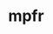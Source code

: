 ---
title: "mpfr"
layout: cache
categories: [package, develop]
meta: {"versions": ["3.1.6", "4.1.0", "4.2.0"], "compilers": ["gcc@=11.1.0", "gcc@=11.3.0", "gcc@=12.3.0", "gcc@=7.3.1", "gcc@=7.5.0"], "oss": ["amzn2", "ubuntu18.04", "ubuntu20.04", "ubuntu22.04"], "platforms": ["linux"], "targets": ["aarch64", "icelake", "neoverse_n1", "ppc64le", "skylake_avx512", "x86_64", "x86_64_v3"], "stacks": ["aws-ahug", "aws-ahug-aarch64", "aws-isc", "aws-isc-aarch64", "data-vis-sdk", "e4s", "e4s-power", "radiuss", "root", "tutorial"], "num_specs": 53, "num_specs_by_stack": {"aws-isc-aarch64": 16, "root": 53, "aws-ahug-aarch64": 16, "aws-isc": 2, "aws-ahug": 2, "tutorial": 25, "radiuss": 11, "e4s-power": 3, "e4s": 2, "data-vis-sdk": 2}}
spec_details: [{"hash": "zp76ahhpt5eutlsbanraq3xtas2rcwjk", "compiler": "gcc@=7.3.1", "versions": ["4.2.0"], "os": "amzn2", "platform": "linux", "target": "aarch64", "variants": ["build_system=autotools", "libs=shared,static"], "stacks": ["aws-isc-aarch64", "root", "aws-ahug-aarch64"], "size": "-", "tarball": "https://binaries.spack.io/develop/build_cache/linux-amzn2-aarch64/gcc-7.3.1/mpfr-4.2.0/linux-amzn2-aarch64-gcc-7.3.1-mpfr-4.2.0-zp76ahhpt5eutlsbanraq3xtas2rcwjk.spack"}, {"hash": "t26cw3hosd24w4kczmncma2eyrqow7tu", "compiler": "gcc@=7.3.1", "versions": ["4.2.0"], "os": "amzn2", "platform": "linux", "target": "aarch64", "variants": ["build_system=autotools", "libs=shared,static"], "stacks": ["aws-isc-aarch64", "root", "aws-ahug-aarch64"], "size": "-", "tarball": "https://binaries.spack.io/develop/build_cache/linux-amzn2-aarch64/gcc-7.3.1/mpfr-4.2.0/linux-amzn2-aarch64-gcc-7.3.1-mpfr-4.2.0-t26cw3hosd24w4kczmncma2eyrqow7tu.spack"}, {"hash": "2jceyyhcxi55kd57rs5t3b4ga7i6mx7m", "compiler": "gcc@=7.3.1", "versions": ["4.2.0"], "os": "amzn2", "platform": "linux", "target": "aarch64", "variants": ["build_system=autotools", "libs=shared,static"], "stacks": ["aws-isc-aarch64", "root", "aws-ahug-aarch64"], "size": "-", "tarball": "https://binaries.spack.io/develop/build_cache/linux-amzn2-aarch64/gcc-7.3.1/mpfr-4.2.0/linux-amzn2-aarch64-gcc-7.3.1-mpfr-4.2.0-2jceyyhcxi55kd57rs5t3b4ga7i6mx7m.spack"}, {"hash": "2u5yvsyegzmbra2qtzy5egt26jjyuvcg", "compiler": "gcc@=7.3.1", "versions": ["4.2.0"], "os": "amzn2", "platform": "linux", "target": "aarch64", "variants": ["build_system=autotools", "libs=shared,static"], "stacks": ["aws-isc-aarch64", "root", "aws-ahug-aarch64"], "size": "-", "tarball": "https://binaries.spack.io/develop/build_cache/linux-amzn2-aarch64/gcc-7.3.1/mpfr-4.2.0/linux-amzn2-aarch64-gcc-7.3.1-mpfr-4.2.0-2u5yvsyegzmbra2qtzy5egt26jjyuvcg.spack"}, {"hash": "xipklyrvpowb4ntbrjmifkr4f4eyp5vx", "compiler": "gcc@=7.3.1", "versions": ["4.2.0"], "os": "amzn2", "platform": "linux", "target": "aarch64", "variants": ["build_system=autotools", "libs=shared,static"], "stacks": ["aws-isc-aarch64", "root", "aws-ahug-aarch64"], "size": "-", "tarball": "https://binaries.spack.io/develop/build_cache/linux-amzn2-aarch64/gcc-7.3.1/mpfr-4.2.0/linux-amzn2-aarch64-gcc-7.3.1-mpfr-4.2.0-xipklyrvpowb4ntbrjmifkr4f4eyp5vx.spack"}, {"hash": "7yz5ynx4ifqvpmofn7g7cqeovlhyfsti", "compiler": "gcc@=7.3.1", "versions": ["4.2.0"], "os": "amzn2", "platform": "linux", "target": "aarch64", "variants": ["build_system=autotools", "libs=shared,static"], "stacks": ["aws-isc-aarch64", "root", "aws-ahug-aarch64"], "size": "-", "tarball": "https://binaries.spack.io/develop/build_cache/linux-amzn2-aarch64/gcc-7.3.1/mpfr-4.2.0/linux-amzn2-aarch64-gcc-7.3.1-mpfr-4.2.0-7yz5ynx4ifqvpmofn7g7cqeovlhyfsti.spack"}, {"hash": "4q7n64sh7xikomevpmru3qu6hw77zupp", "compiler": "gcc@=7.3.1", "versions": ["4.2.0"], "os": "amzn2", "platform": "linux", "target": "aarch64", "variants": ["build_system=autotools", "libs=shared,static"], "stacks": ["aws-isc-aarch64", "root", "aws-ahug-aarch64"], "size": "-", "tarball": "https://binaries.spack.io/develop/build_cache/linux-amzn2-aarch64/gcc-7.3.1/mpfr-4.2.0/linux-amzn2-aarch64-gcc-7.3.1-mpfr-4.2.0-4q7n64sh7xikomevpmru3qu6hw77zupp.spack"}, {"hash": "526rfknjtf6tgbzhhm3xuemdiq7d3jyv", "compiler": "gcc@=7.3.1", "versions": ["4.2.0"], "os": "amzn2", "platform": "linux", "target": "aarch64", "variants": ["build_system=autotools", "libs=shared,static"], "stacks": ["aws-isc-aarch64", "root", "aws-ahug-aarch64"], "size": "-", "tarball": "https://binaries.spack.io/develop/build_cache/linux-amzn2-aarch64/gcc-7.3.1/mpfr-4.2.0/linux-amzn2-aarch64-gcc-7.3.1-mpfr-4.2.0-526rfknjtf6tgbzhhm3xuemdiq7d3jyv.spack"}, {"hash": "3ynxegvv4cum5e2yrka6bflc6zj2pkbo", "compiler": "gcc@=12.3.0", "versions": ["4.2.0"], "os": "amzn2", "platform": "linux", "target": "icelake", "variants": ["build_system=autotools", "libs=shared,static"], "stacks": ["root"], "size": "-", "tarball": "https://binaries.spack.io/develop/build_cache/linux-amzn2-icelake/gcc-12.3.0/mpfr-4.2.0/linux-amzn2-icelake-gcc-12.3.0-mpfr-4.2.0-3ynxegvv4cum5e2yrka6bflc6zj2pkbo.spack"}, {"hash": "mn25nzxs4evotqm6ckorw36kfi34xuth", "compiler": "gcc@=12.3.0", "versions": ["4.2.0"], "os": "amzn2", "platform": "linux", "target": "icelake", "variants": ["build_system=autotools", "libs=shared,static"], "stacks": ["root"], "size": "-", "tarball": "https://binaries.spack.io/develop/build_cache/linux-amzn2-icelake/gcc-12.3.0/mpfr-4.2.0/linux-amzn2-icelake-gcc-12.3.0-mpfr-4.2.0-mn25nzxs4evotqm6ckorw36kfi34xuth.spack"}, {"hash": "y3w2vvlzkvj4vl5lgkwkp65otctgy25y", "compiler": "gcc@=7.3.1", "versions": ["4.2.0"], "os": "amzn2", "platform": "linux", "target": "neoverse_n1", "variants": ["build_system=autotools", "libs=shared,static"], "stacks": ["aws-isc-aarch64", "root", "aws-ahug-aarch64"], "size": "-", "tarball": "https://binaries.spack.io/develop/build_cache/linux-amzn2-neoverse_n1/gcc-7.3.1/mpfr-4.2.0/linux-amzn2-neoverse_n1-gcc-7.3.1-mpfr-4.2.0-y3w2vvlzkvj4vl5lgkwkp65otctgy25y.spack"}, {"hash": "4xh3ztv3wk27f34x4ndawgempsgkky5r", "compiler": "gcc@=7.3.1", "versions": ["4.2.0"], "os": "amzn2", "platform": "linux", "target": "neoverse_n1", "variants": ["build_system=autotools", "libs=shared,static"], "stacks": ["aws-isc-aarch64", "root", "aws-ahug-aarch64"], "size": "-", "tarball": "https://binaries.spack.io/develop/build_cache/linux-amzn2-neoverse_n1/gcc-7.3.1/mpfr-4.2.0/linux-amzn2-neoverse_n1-gcc-7.3.1-mpfr-4.2.0-4xh3ztv3wk27f34x4ndawgempsgkky5r.spack"}, {"hash": "lncccatd4sbx3pdkwtnad6mowpayekpi", "compiler": "gcc@=7.3.1", "versions": ["4.2.0"], "os": "amzn2", "platform": "linux", "target": "neoverse_n1", "variants": ["build_system=autotools", "libs=shared,static"], "stacks": ["aws-isc-aarch64", "root", "aws-ahug-aarch64"], "size": "-", "tarball": "https://binaries.spack.io/develop/build_cache/linux-amzn2-neoverse_n1/gcc-7.3.1/mpfr-4.2.0/linux-amzn2-neoverse_n1-gcc-7.3.1-mpfr-4.2.0-lncccatd4sbx3pdkwtnad6mowpayekpi.spack"}, {"hash": "yveep4tuueiopvyqbtoskg4qmon7rtmf", "compiler": "gcc@=7.3.1", "versions": ["4.2.0"], "os": "amzn2", "platform": "linux", "target": "neoverse_n1", "variants": ["build_system=autotools", "libs=shared,static"], "stacks": ["aws-isc-aarch64", "root", "aws-ahug-aarch64"], "size": "-", "tarball": "https://binaries.spack.io/develop/build_cache/linux-amzn2-neoverse_n1/gcc-7.3.1/mpfr-4.2.0/linux-amzn2-neoverse_n1-gcc-7.3.1-mpfr-4.2.0-yveep4tuueiopvyqbtoskg4qmon7rtmf.spack"}, {"hash": "6b6g2fkgdr536hned7mp2vuxjk5estbs", "compiler": "gcc@=7.3.1", "versions": ["4.2.0"], "os": "amzn2", "platform": "linux", "target": "neoverse_n1", "variants": ["build_system=autotools", "libs=shared,static"], "stacks": ["aws-isc-aarch64", "root", "aws-ahug-aarch64"], "size": "-", "tarball": "https://binaries.spack.io/develop/build_cache/linux-amzn2-neoverse_n1/gcc-7.3.1/mpfr-4.2.0/linux-amzn2-neoverse_n1-gcc-7.3.1-mpfr-4.2.0-6b6g2fkgdr536hned7mp2vuxjk5estbs.spack"}, {"hash": "uiuubifxv77az5tv3ixpli5dnpmdiaxx", "compiler": "gcc@=7.3.1", "versions": ["4.2.0"], "os": "amzn2", "platform": "linux", "target": "neoverse_n1", "variants": ["build_system=autotools", "libs=shared,static"], "stacks": ["aws-isc-aarch64", "root", "aws-ahug-aarch64"], "size": "-", "tarball": "https://binaries.spack.io/develop/build_cache/linux-amzn2-neoverse_n1/gcc-7.3.1/mpfr-4.2.0/linux-amzn2-neoverse_n1-gcc-7.3.1-mpfr-4.2.0-uiuubifxv77az5tv3ixpli5dnpmdiaxx.spack"}, {"hash": "5dteemoo3bz5ezausfhbvzrgid37o54t", "compiler": "gcc@=7.3.1", "versions": ["4.2.0"], "os": "amzn2", "platform": "linux", "target": "neoverse_n1", "variants": ["build_system=autotools", "libs=shared,static"], "stacks": ["aws-isc-aarch64", "root", "aws-ahug-aarch64"], "size": "-", "tarball": "https://binaries.spack.io/develop/build_cache/linux-amzn2-neoverse_n1/gcc-7.3.1/mpfr-4.2.0/linux-amzn2-neoverse_n1-gcc-7.3.1-mpfr-4.2.0-5dteemoo3bz5ezausfhbvzrgid37o54t.spack"}, {"hash": "uzcuplw6vtkqywebuhp3dhjb2bcrgmod", "compiler": "gcc@=7.3.1", "versions": ["4.2.0"], "os": "amzn2", "platform": "linux", "target": "neoverse_n1", "variants": ["build_system=autotools", "libs=shared,static"], "stacks": ["aws-isc-aarch64", "root", "aws-ahug-aarch64"], "size": "-", "tarball": "https://binaries.spack.io/develop/build_cache/linux-amzn2-neoverse_n1/gcc-7.3.1/mpfr-4.2.0/linux-amzn2-neoverse_n1-gcc-7.3.1-mpfr-4.2.0-uzcuplw6vtkqywebuhp3dhjb2bcrgmod.spack"}, {"hash": "arnhkcro7lx73lximdvti5hmfuiactww", "compiler": "gcc@=12.3.0", "versions": ["4.2.0"], "os": "amzn2", "platform": "linux", "target": "skylake_avx512", "variants": ["build_system=autotools", "libs=shared,static"], "stacks": ["root"], "size": "-", "tarball": "https://binaries.spack.io/develop/build_cache/linux-amzn2-skylake_avx512/gcc-12.3.0/mpfr-4.2.0/linux-amzn2-skylake_avx512-gcc-12.3.0-mpfr-4.2.0-arnhkcro7lx73lximdvti5hmfuiactww.spack"}, {"hash": "fihixinknmk65wiwqcavbxdhskynwrkw", "compiler": "gcc@=7.3.1", "versions": ["4.2.0"], "os": "amzn2", "platform": "linux", "target": "x86_64_v3", "variants": ["build_system=autotools", "libs=shared,static"], "stacks": ["aws-isc", "root", "aws-ahug"], "size": "-", "tarball": "https://binaries.spack.io/develop/build_cache/linux-amzn2-x86_64_v3/gcc-7.3.1/mpfr-4.2.0/linux-amzn2-x86_64_v3-gcc-7.3.1-mpfr-4.2.0-fihixinknmk65wiwqcavbxdhskynwrkw.spack"}, {"hash": "h2xajkfcdss7bv3t65nzx3hy6xxmuaq3", "compiler": "gcc@=7.3.1", "versions": ["4.2.0"], "os": "amzn2", "platform": "linux", "target": "x86_64_v3", "variants": ["build_system=autotools", "libs=shared,static"], "stacks": ["aws-isc", "root", "aws-ahug"], "size": "-", "tarball": "https://binaries.spack.io/develop/build_cache/linux-amzn2-x86_64_v3/gcc-7.3.1/mpfr-4.2.0/linux-amzn2-x86_64_v3-gcc-7.3.1-mpfr-4.2.0-h2xajkfcdss7bv3t65nzx3hy6xxmuaq3.spack"}, {"hash": "rqkpnipr5g7tozdeu5jgjbjdxpgykj6t", "compiler": "gcc@=7.5.0", "versions": ["3.1.6"], "os": "ubuntu18.04", "platform": "linux", "target": "x86_64", "variants": ["libs=shared,static", "patches=7a6dd71"], "stacks": ["tutorial", "root"], "size": "-", "tarball": "https://binaries.spack.io/develop/build_cache/linux-ubuntu18.04-x86_64/gcc-7.5.0/mpfr-3.1.6/linux-ubuntu18.04-x86_64-gcc-7.5.0-mpfr-3.1.6-rqkpnipr5g7tozdeu5jgjbjdxpgykj6t.spack"}, {"hash": "jmje57msvlw7knkbv6jnav3heujvyyef", "compiler": "gcc@=7.5.0", "versions": ["4.1.0"], "os": "ubuntu18.04", "platform": "linux", "target": "x86_64", "variants": ["build_system=autotools", "libs=shared,static"], "stacks": ["tutorial", "radiuss", "root"], "size": "-", "tarball": "https://binaries.spack.io/develop/build_cache/linux-ubuntu18.04-x86_64/gcc-7.5.0/mpfr-4.1.0/linux-ubuntu18.04-x86_64-gcc-7.5.0-mpfr-4.1.0-jmje57msvlw7knkbv6jnav3heujvyyef.spack"}, {"hash": "cn6d3rgj7zptl5lg3gdr6ofgifvpro4q", "compiler": "gcc@=7.5.0", "versions": ["4.1.0"], "os": "ubuntu18.04", "platform": "linux", "target": "x86_64", "variants": ["libs=shared,static"], "stacks": ["tutorial", "radiuss", "root"], "size": "-", "tarball": "https://binaries.spack.io/develop/build_cache/linux-ubuntu18.04-x86_64/gcc-7.5.0/mpfr-4.1.0/linux-ubuntu18.04-x86_64-gcc-7.5.0-mpfr-4.1.0-cn6d3rgj7zptl5lg3gdr6ofgifvpro4q.spack"}, {"hash": "6znt4rf5dobhweinjxolj3iaqay5guvj", "compiler": "gcc@=7.5.0", "versions": ["3.1.6"], "os": "ubuntu18.04", "platform": "linux", "target": "x86_64", "variants": ["build_system=autotools", "libs=shared,static", "patches=7a6dd71"], "stacks": ["tutorial", "root"], "size": "-", "tarball": "https://binaries.spack.io/develop/build_cache/linux-ubuntu18.04-x86_64/gcc-7.5.0/mpfr-3.1.6/linux-ubuntu18.04-x86_64-gcc-7.5.0-mpfr-3.1.6-6znt4rf5dobhweinjxolj3iaqay5guvj.spack"}, {"hash": "jzatjpfhpsii4d4gd7yw4i2doc6iffo3", "compiler": "gcc@=7.5.0", "versions": ["3.1.6"], "os": "ubuntu18.04", "platform": "linux", "target": "x86_64", "variants": ["build_system=autotools", "libs=shared,static", "patches=7a6dd71"], "stacks": ["tutorial", "root"], "size": "-", "tarball": "https://binaries.spack.io/develop/build_cache/linux-ubuntu18.04-x86_64/gcc-7.5.0/mpfr-3.1.6/linux-ubuntu18.04-x86_64-gcc-7.5.0-mpfr-3.1.6-jzatjpfhpsii4d4gd7yw4i2doc6iffo3.spack"}, {"hash": "tu5fdxnbnbilaz7gxry2taq4e3tqezd7", "compiler": "gcc@=7.5.0", "versions": ["3.1.6"], "os": "ubuntu18.04", "platform": "linux", "target": "x86_64", "variants": ["libs=shared,static", "patches=7a6dd71"], "stacks": ["tutorial", "root"], "size": "-", "tarball": "https://binaries.spack.io/develop/build_cache/linux-ubuntu18.04-x86_64/gcc-7.5.0/mpfr-3.1.6/linux-ubuntu18.04-x86_64-gcc-7.5.0-mpfr-3.1.6-tu5fdxnbnbilaz7gxry2taq4e3tqezd7.spack"}, {"hash": "dyvtl57ehokiioabvnbgl5cx5n6ufbhz", "compiler": "gcc@=7.5.0", "versions": ["3.1.6"], "os": "ubuntu18.04", "platform": "linux", "target": "x86_64", "variants": ["libs=shared,static", "patches=7a6dd71"], "stacks": ["tutorial", "root"], "size": "-", "tarball": "https://binaries.spack.io/develop/build_cache/linux-ubuntu18.04-x86_64/gcc-7.5.0/mpfr-3.1.6/linux-ubuntu18.04-x86_64-gcc-7.5.0-mpfr-3.1.6-dyvtl57ehokiioabvnbgl5cx5n6ufbhz.spack"}, {"hash": "o7wplxnu4ok2wjvj3gsdvk6u5utzetkt", "compiler": "gcc@=7.5.0", "versions": ["3.1.6"], "os": "ubuntu18.04", "platform": "linux", "target": "x86_64", "variants": ["build_system=autotools", "libs=shared,static", "patches=7a6dd71"], "stacks": ["tutorial", "root"], "size": "-", "tarball": "https://binaries.spack.io/develop/build_cache/linux-ubuntu18.04-x86_64/gcc-7.5.0/mpfr-3.1.6/linux-ubuntu18.04-x86_64-gcc-7.5.0-mpfr-3.1.6-o7wplxnu4ok2wjvj3gsdvk6u5utzetkt.spack"}, {"hash": "3elehew54oscess42p3oy25hjk4pxyal", "compiler": "gcc@=7.5.0", "versions": ["4.1.0"], "os": "ubuntu18.04", "platform": "linux", "target": "x86_64", "variants": ["build_system=autotools", "libs=shared,static"], "stacks": ["tutorial", "radiuss", "root"], "size": "-", "tarball": "https://binaries.spack.io/develop/build_cache/linux-ubuntu18.04-x86_64/gcc-7.5.0/mpfr-4.1.0/linux-ubuntu18.04-x86_64-gcc-7.5.0-mpfr-4.1.0-3elehew54oscess42p3oy25hjk4pxyal.spack"}, {"hash": "lvmi7fbrny7jkmttm5rvk6iytvod6ewh", "compiler": "gcc@=7.5.0", "versions": ["3.1.6"], "os": "ubuntu18.04", "platform": "linux", "target": "x86_64", "variants": ["libs=shared,static", "patches=7a6dd71"], "stacks": ["tutorial", "root"], "size": "-", "tarball": "https://binaries.spack.io/develop/build_cache/linux-ubuntu18.04-x86_64/gcc-7.5.0/mpfr-3.1.6/linux-ubuntu18.04-x86_64-gcc-7.5.0-mpfr-3.1.6-lvmi7fbrny7jkmttm5rvk6iytvod6ewh.spack"}, {"hash": "vmql5cb4vcdkgkonkqgzdkryyb5dy7jl", "compiler": "gcc@=7.5.0", "versions": ["3.1.6"], "os": "ubuntu18.04", "platform": "linux", "target": "x86_64", "variants": ["libs=shared,static", "patches=7a6dd71"], "stacks": ["tutorial", "root"], "size": "-", "tarball": "https://binaries.spack.io/develop/build_cache/linux-ubuntu18.04-x86_64/gcc-7.5.0/mpfr-3.1.6/linux-ubuntu18.04-x86_64-gcc-7.5.0-mpfr-3.1.6-vmql5cb4vcdkgkonkqgzdkryyb5dy7jl.spack"}, {"hash": "cunt5yiszeeoz464z2mcowrui4fc5myh", "compiler": "gcc@=7.5.0", "versions": ["3.1.6"], "os": "ubuntu18.04", "platform": "linux", "target": "x86_64", "variants": ["libs=shared,static", "patches=7a6dd71"], "stacks": ["tutorial", "root"], "size": "-", "tarball": "https://binaries.spack.io/develop/build_cache/linux-ubuntu18.04-x86_64/gcc-7.5.0/mpfr-3.1.6/linux-ubuntu18.04-x86_64-gcc-7.5.0-mpfr-3.1.6-cunt5yiszeeoz464z2mcowrui4fc5myh.spack"}, {"hash": "uo6wxvcdxxum3rwibfdgaagjukgyd2ll", "compiler": "gcc@=7.5.0", "versions": ["4.1.0"], "os": "ubuntu18.04", "platform": "linux", "target": "x86_64", "variants": ["build_system=autotools", "libs=shared,static"], "stacks": ["tutorial", "radiuss", "root"], "size": "-", "tarball": "https://binaries.spack.io/develop/build_cache/linux-ubuntu18.04-x86_64/gcc-7.5.0/mpfr-4.1.0/linux-ubuntu18.04-x86_64-gcc-7.5.0-mpfr-4.1.0-uo6wxvcdxxum3rwibfdgaagjukgyd2ll.spack"}, {"hash": "wma525govmizvi66v7npho5zglalyz66", "compiler": "gcc@=7.5.0", "versions": ["4.1.0"], "os": "ubuntu18.04", "platform": "linux", "target": "x86_64", "variants": ["libs=shared,static"], "stacks": ["tutorial", "radiuss", "root"], "size": "-", "tarball": "https://binaries.spack.io/develop/build_cache/linux-ubuntu18.04-x86_64/gcc-7.5.0/mpfr-4.1.0/linux-ubuntu18.04-x86_64-gcc-7.5.0-mpfr-4.1.0-wma525govmizvi66v7npho5zglalyz66.spack"}, {"hash": "xuyorpewx4nugqdpjpfmv6pddsezai7o", "compiler": "gcc@=7.5.0", "versions": ["4.2.0"], "os": "ubuntu18.04", "platform": "linux", "target": "x86_64", "variants": ["build_system=autotools", "libs=shared,static"], "stacks": ["tutorial", "radiuss", "root"], "size": "-", "tarball": "https://binaries.spack.io/develop/build_cache/linux-ubuntu18.04-x86_64/gcc-7.5.0/mpfr-4.2.0/linux-ubuntu18.04-x86_64-gcc-7.5.0-mpfr-4.2.0-xuyorpewx4nugqdpjpfmv6pddsezai7o.spack"}, {"hash": "f23fygiftjkutsmw5qcoan7ewyq2jddd", "compiler": "gcc@=7.5.0", "versions": ["4.2.0"], "os": "ubuntu18.04", "platform": "linux", "target": "x86_64_v3", "variants": ["build_system=autotools", "libs=shared,static"], "stacks": ["tutorial", "radiuss", "root"], "size": "-", "tarball": "https://binaries.spack.io/develop/build_cache/linux-ubuntu18.04-x86_64_v3/gcc-7.5.0/mpfr-4.2.0/linux-ubuntu18.04-x86_64_v3-gcc-7.5.0-mpfr-4.2.0-f23fygiftjkutsmw5qcoan7ewyq2jddd.spack"}, {"hash": "qg2bvixsrq76ruhuzlu2myqvawp4nege", "compiler": "gcc@=7.5.0", "versions": ["3.1.6"], "os": "ubuntu18.04", "platform": "linux", "target": "x86_64_v3", "variants": ["build_system=autotools", "libs=shared,static", "patches=7a6dd71"], "stacks": ["tutorial", "root"], "size": "-", "tarball": "https://binaries.spack.io/develop/build_cache/linux-ubuntu18.04-x86_64_v3/gcc-7.5.0/mpfr-3.1.6/linux-ubuntu18.04-x86_64_v3-gcc-7.5.0-mpfr-3.1.6-qg2bvixsrq76ruhuzlu2myqvawp4nege.spack"}, {"hash": "zamxalf4qbf6hx5ftxnkagfqaswfnovx", "compiler": "gcc@=7.5.0", "versions": ["3.1.6"], "os": "ubuntu18.04", "platform": "linux", "target": "x86_64_v3", "variants": ["build_system=autotools", "libs=shared,static", "patches=7a6dd71"], "stacks": ["tutorial", "root"], "size": "-", "tarball": "https://binaries.spack.io/develop/build_cache/linux-ubuntu18.04-x86_64_v3/gcc-7.5.0/mpfr-3.1.6/linux-ubuntu18.04-x86_64_v3-gcc-7.5.0-mpfr-3.1.6-zamxalf4qbf6hx5ftxnkagfqaswfnovx.spack"}, {"hash": "t7emkxe4lh6lqcmlgurs667ob7khv4i3", "compiler": "gcc@=7.5.0", "versions": ["4.2.0"], "os": "ubuntu18.04", "platform": "linux", "target": "x86_64_v3", "variants": ["build_system=autotools", "libs=shared,static"], "stacks": ["tutorial", "radiuss", "root"], "size": "-", "tarball": "https://binaries.spack.io/develop/build_cache/linux-ubuntu18.04-x86_64_v3/gcc-7.5.0/mpfr-4.2.0/linux-ubuntu18.04-x86_64_v3-gcc-7.5.0-mpfr-4.2.0-t7emkxe4lh6lqcmlgurs667ob7khv4i3.spack"}, {"hash": "wzl47wwok7i5cy6tfhibs52wijecv6gs", "compiler": "gcc@=7.5.0", "versions": ["3.1.6"], "os": "ubuntu18.04", "platform": "linux", "target": "x86_64_v3", "variants": ["build_system=autotools", "libs=shared,static", "patches=7a6dd71"], "stacks": ["tutorial", "root"], "size": "-", "tarball": "https://binaries.spack.io/develop/build_cache/linux-ubuntu18.04-x86_64_v3/gcc-7.5.0/mpfr-3.1.6/linux-ubuntu18.04-x86_64_v3-gcc-7.5.0-mpfr-3.1.6-wzl47wwok7i5cy6tfhibs52wijecv6gs.spack"}, {"hash": "5mavpxptotkijkaxdkpr7altchjwcg4d", "compiler": "gcc@=7.5.0", "versions": ["3.1.6"], "os": "ubuntu18.04", "platform": "linux", "target": "x86_64_v3", "variants": ["build_system=autotools", "libs=shared,static", "patches=7a6dd71"], "stacks": ["tutorial", "root"], "size": "-", "tarball": "https://binaries.spack.io/develop/build_cache/linux-ubuntu18.04-x86_64_v3/gcc-7.5.0/mpfr-3.1.6/linux-ubuntu18.04-x86_64_v3-gcc-7.5.0-mpfr-3.1.6-5mavpxptotkijkaxdkpr7altchjwcg4d.spack"}, {"hash": "ybmk657r4lmc3go3tt5fcrmwdbm3ijdg", "compiler": "gcc@=7.5.0", "versions": ["4.2.0"], "os": "ubuntu18.04", "platform": "linux", "target": "x86_64_v3", "variants": ["build_system=autotools", "libs=shared,static"], "stacks": ["tutorial", "radiuss", "root"], "size": "-", "tarball": "https://binaries.spack.io/develop/build_cache/linux-ubuntu18.04-x86_64_v3/gcc-7.5.0/mpfr-4.2.0/linux-ubuntu18.04-x86_64_v3-gcc-7.5.0-mpfr-4.2.0-ybmk657r4lmc3go3tt5fcrmwdbm3ijdg.spack"}, {"hash": "ktpsbzxrdslm4scyjncthta2wh6kwtrm", "compiler": "gcc@=7.5.0", "versions": ["4.2.0"], "os": "ubuntu18.04", "platform": "linux", "target": "x86_64_v3", "variants": ["build_system=autotools", "libs=shared,static"], "stacks": ["tutorial", "radiuss", "root"], "size": "-", "tarball": "https://binaries.spack.io/develop/build_cache/linux-ubuntu18.04-x86_64_v3/gcc-7.5.0/mpfr-4.2.0/linux-ubuntu18.04-x86_64_v3-gcc-7.5.0-mpfr-4.2.0-ktpsbzxrdslm4scyjncthta2wh6kwtrm.spack"}, {"hash": "a3sgotownhkiwlgdp5rl5rfmmydgruwe", "compiler": "gcc@=7.5.0", "versions": ["4.2.0"], "os": "ubuntu18.04", "platform": "linux", "target": "x86_64_v3", "variants": ["build_system=autotools", "libs=shared,static"], "stacks": ["tutorial", "radiuss", "root"], "size": "-", "tarball": "https://binaries.spack.io/develop/build_cache/linux-ubuntu18.04-x86_64_v3/gcc-7.5.0/mpfr-4.2.0/linux-ubuntu18.04-x86_64_v3-gcc-7.5.0-mpfr-4.2.0-a3sgotownhkiwlgdp5rl5rfmmydgruwe.spack"}, {"hash": "43atlsycydz5adhukywylqjjtquuitdy", "compiler": "gcc@=11.1.0", "versions": ["4.2.0"], "os": "ubuntu20.04", "platform": "linux", "target": "ppc64le", "variants": ["build_system=autotools", "libs=shared,static"], "stacks": ["root", "e4s-power"], "size": "-", "tarball": "https://binaries.spack.io/develop/build_cache/linux-ubuntu20.04-ppc64le/gcc-11.1.0/mpfr-4.2.0/linux-ubuntu20.04-ppc64le-gcc-11.1.0-mpfr-4.2.0-43atlsycydz5adhukywylqjjtquuitdy.spack"}, {"hash": "m2uvkmhuszb24tuyrttrai5nmctiwvzw", "compiler": "gcc@=11.1.0", "versions": ["4.2.0"], "os": "ubuntu20.04", "platform": "linux", "target": "ppc64le", "variants": ["build_system=autotools", "libs=shared,static"], "stacks": ["root", "e4s-power"], "size": "-", "tarball": "https://binaries.spack.io/develop/build_cache/linux-ubuntu20.04-ppc64le/gcc-11.1.0/mpfr-4.2.0/linux-ubuntu20.04-ppc64le-gcc-11.1.0-mpfr-4.2.0-m2uvkmhuszb24tuyrttrai5nmctiwvzw.spack"}, {"hash": "fe6bvwsrlzrn3d576l6y6lwfak7vorl7", "compiler": "gcc@=11.1.0", "versions": ["4.2.0"], "os": "ubuntu20.04", "platform": "linux", "target": "ppc64le", "variants": ["build_system=autotools", "libs=shared,static"], "stacks": ["root", "e4s-power"], "size": "-", "tarball": "https://binaries.spack.io/develop/build_cache/linux-ubuntu20.04-ppc64le/gcc-11.1.0/mpfr-4.2.0/linux-ubuntu20.04-ppc64le-gcc-11.1.0-mpfr-4.2.0-fe6bvwsrlzrn3d576l6y6lwfak7vorl7.spack"}, {"hash": "qn5idcpdc3zlbwsladt64xveujlfqwzd", "compiler": "gcc@=11.1.0", "versions": ["4.2.0"], "os": "ubuntu20.04", "platform": "linux", "target": "x86_64_v3", "variants": ["build_system=autotools", "libs=shared,static"], "stacks": ["e4s", "root"], "size": "-", "tarball": "https://binaries.spack.io/develop/build_cache/linux-ubuntu20.04-x86_64_v3/gcc-11.1.0/mpfr-4.2.0/linux-ubuntu20.04-x86_64_v3-gcc-11.1.0-mpfr-4.2.0-qn5idcpdc3zlbwsladt64xveujlfqwzd.spack"}, {"hash": "vo5cpwordivqkwratke2zpdha7obnfzu", "compiler": "gcc@=11.1.0", "versions": ["4.2.0"], "os": "ubuntu20.04", "platform": "linux", "target": "x86_64_v3", "variants": ["build_system=autotools", "libs=shared,static"], "stacks": ["e4s", "root"], "size": "-", "tarball": "https://binaries.spack.io/develop/build_cache/linux-ubuntu20.04-x86_64_v3/gcc-11.1.0/mpfr-4.2.0/linux-ubuntu20.04-x86_64_v3-gcc-11.1.0-mpfr-4.2.0-vo5cpwordivqkwratke2zpdha7obnfzu.spack"}, {"hash": "2gjcf7cfslnuijj2dbwxbk6pitjgwave", "compiler": "gcc@=11.1.0", "versions": ["4.2.0"], "os": "ubuntu20.04", "platform": "linux", "target": "x86_64_v3", "variants": ["build_system=autotools", "libs=shared,static"], "stacks": ["root", "data-vis-sdk"], "size": "-", "tarball": "https://binaries.spack.io/develop/build_cache/linux-ubuntu20.04-x86_64_v3/gcc-11.1.0/mpfr-4.2.0/linux-ubuntu20.04-x86_64_v3-gcc-11.1.0-mpfr-4.2.0-2gjcf7cfslnuijj2dbwxbk6pitjgwave.spack"}, {"hash": "4o6x6sdemlre4rpesxr5a2rryir4qpvd", "compiler": "gcc@=11.1.0", "versions": ["4.2.0"], "os": "ubuntu20.04", "platform": "linux", "target": "x86_64_v3", "variants": ["build_system=autotools", "libs=shared,static"], "stacks": ["root", "data-vis-sdk"], "size": "-", "tarball": "https://binaries.spack.io/develop/build_cache/linux-ubuntu20.04-x86_64_v3/gcc-11.1.0/mpfr-4.2.0/linux-ubuntu20.04-x86_64_v3-gcc-11.1.0-mpfr-4.2.0-4o6x6sdemlre4rpesxr5a2rryir4qpvd.spack"}, {"hash": "b7p2vfj3tr7gkkykj4jvtncxchjbnpoy", "compiler": "gcc@=11.3.0", "versions": ["4.2.0"], "os": "ubuntu22.04", "platform": "linux", "target": "x86_64_v3", "variants": ["build_system=autotools", "libs=shared,static"], "stacks": ["tutorial", "root"], "size": "-", "tarball": "https://binaries.spack.io/develop/build_cache/linux-ubuntu22.04-x86_64_v3/gcc-11.3.0/mpfr-4.2.0/linux-ubuntu22.04-x86_64_v3-gcc-11.3.0-mpfr-4.2.0-b7p2vfj3tr7gkkykj4jvtncxchjbnpoy.spack"}]
---